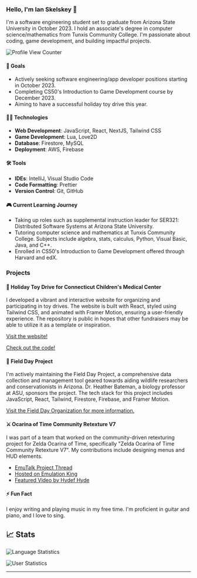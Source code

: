 ### Hello, I'm Ian Skelskey 👋

I'm a software engineering student set to graduate from Arizona State University in October 2023. I hold an associate's degree in computer science/mathematics from Tunxis Community College. I'm passionate about coding, game development, and building impactful projects.

![Profile View Counter](https://komarev.com/ghpvc/?username=IanSkelskey&color=blue&style=for-the-badge)

#### 🎯 Goals

- Actively seeking software engineering/app developer positions starting in October 2023.
- Completing CS50's Introduction to Game Development course by December 2023.
- Aiming to have a successful holiday toy drive this year.

#### 👨‍💻 Technologies

- **Web Development**: JavaScript, React, NextJS, Tailwind CSS
- **Game Development**: Lua, Love2D
- **Database**: Firestore, MySQL
- **Deployment**: AWS, Firebase

#### 🛠 Tools

- **IDEs**: IntelliJ, Visual Studio Code
- **Code Formatting**: Prettier
- **Version Control**: Git, GitHub

#### 🎮 Current Learning Journey

- Taking up roles such as supplemental instruction leader for SER321: Distributed Software Systems at Arizona State University.
- Tutoring computer science and mathematics at Tunxis Community College. Subjects include algebra, stats, calculus, Python, Visual Basic, Java, and C++.
- Enrolled in CS50's Introduction to Game Development offered through Harvard and edX.

### Projects

#### 🎁 Holiday Toy Drive for Connecticut Children's Medical Center

I developed a vibrant and interactive website for organizing and participating in toy drives. The website is built with React, styled using Tailwind CSS, and animated with Framer Motion, ensuring a user-friendly experience. The repository is public in hopes that other fundraisers may be able to utilize it as a template or inspiration.

[Visit the website!](https://ianskelskey.github.io/toy.drive/)

[Check out the code!](https://github.com/IanSkelskey/toy.drive)

#### 🦎 Field Day Project

I'm actively maintaining the Field Day Project, a comprehensive data collection and management tool geared towards aiding wildlife researchers and conservationists in Arizona. Dr. Heather Bateman, a biology professor at ASU, sponsors the project. The tech stack for this project includes JavaScript, React, Tailwind, Firestore, Firebase, and Framer Motion.

[Visit the Field Day Organization for more information.](https://github.com/Field-Day-2022)

#### ⚔️ Ocarina of Time Community Retexture V7

I was part of a team that worked on the community-driven retexturing project for Zelda Ocarina of Time, specifically "Zelda Ocarina of Time Community Retexture V7". My contributions include designing menus and HUD elements.

- [EmuTalk Project Thread](https://www.emutalk.net/threads/zelda-ocarina-of-time-community-retexture-project-v7.55307/)
- [Hosted on Emulation King](https://emulationking.com/loz-ocarina-of-time-community-retexture/)
- [Featured Video by Hydef Hyde](https://www.youtube.com/watch?v=ommmSq5YeXE&t=13s)

#### ⚡ Fun Fact

I enjoy writing and playing music in my free time. I'm proficient in guitar and piano, and I love to sing.

## 📈 Stats

![Language Statistics](https://github-readme-stats.vercel.app/api/top-langs/?username=ianskelskey&theme=darcula&langs_count=4&card_width=500)

![User Statistics](https://github-readme-stats.vercel.app/api?username=ianskelskey&show_icons=true&count_private=true&theme=darcula&card_width=500)

---
